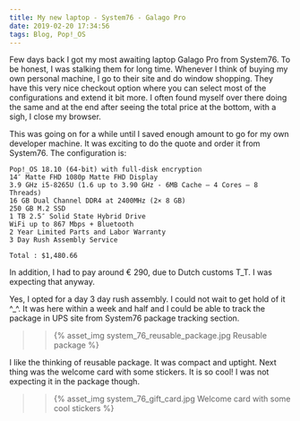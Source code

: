 ```yaml
---
title: My new laptop - System76 - Galago Pro
date: 2019-02-20 17:34:56
tags: Blog, Pop!_OS
---
```


Few days back I got my most awaiting laptop Galago Pro from System76. To be honest, I was stalking them for long time. Whenever I think of buying my own personal machine, I go to their site and do window shopping. They have this very nice checkout option where you can select most of the configurations and extend it bit more. I often found myself over there doing the same and at the end after seeing the total price at the bottom, with a sigh, I close my browser.

This was going on for a while until I saved enough amount to go for my own developer machine. It was exciting to do the quote and order it from System76. The configuration is:

    Pop!_OS 18.10 (64-bit) with full-disk encryption 	
    14″ Matte FHD 1080p Matte FHD Display 	
    3.9 GHz i5-8265U (1.6 up to 3.90 GHz - 6MB Cache – 4 Cores – 8 Threads) 	
    16 GB Dual Channel DDR4 at 2400MHz (2× 8 GB)
    250 GB M.2 SSD
    1 TB 2.5″ Solid State Hybrid Drive
    WiFi up to 867 Mbps + Bluetooth 	
    2 Year Limited Parts and Labor Warranty
    3 Day Rush Assembly Service

    Total : $1,480.66

In addition, I had to pay around &euro; 290, due to Dutch customs T_T. I was expecting that anyway.

Yes, I opted for a day 3 day rush assembly. I could not wait to get hold of it ^_^. It was here within a week and half and I could be able to track the package in UPS site from System76 package tracking section.

>> {% asset_img system_76_reusable_package.jpg Reusable package %}

I like the thinking of reusable package. It was compact and uptight. Next thing was the welcome card with some stickers. It is so cool! I was not expecting it in the package though.

>> {% asset_img system_76_gift_card.jpg Welcome card with some cool stickers %}

